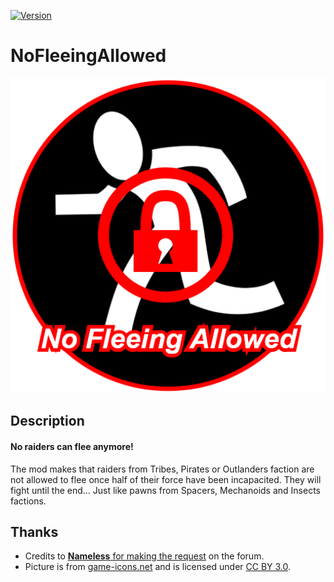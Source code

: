 [![Version](https://img.shields.io/badge/Rimworld-A18-blue.svg?style=for-the-badge)](http://rimworldgame.com/)
# NoFleeingAllowed

<p align="center"><img src="https://raw.githubusercontent.com/kaptain-kavern/NoFleeingAllowed/master/About/Preview.png" alt="Preview"/></p>

## Description
#### No raiders can flee anymore!

The mod makes that raiders from Tribes, Pirates or Outlanders faction are not allowed to flee once half of their force have been incapacited. They will fight until the end... Just like pawns from Spacers, Mechanoids and Insects factions.

## Thanks
- Credits to [**Nameless** for making the request](https://ludeon.com/forums/index.php?topic=37473.msg383560#msg383560) on the forum.
- Picture is from [game-icons.net](http://game-icons.net/) and is licensed under [CC BY 3.0](https://creativecommons.org/licenses/by/3.0/).
